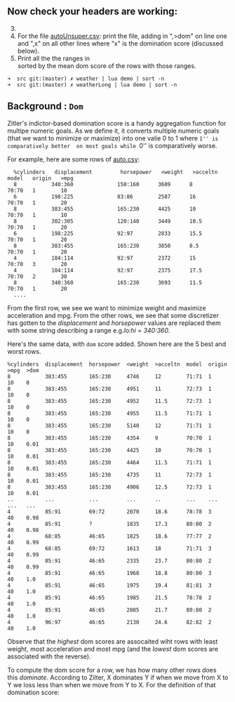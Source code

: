 ## Now check your headers are working:
3. 
4. For the file
   [autoUnsuper.csv](https://github.com/timm/lean/blob/master/data/autoUnsuper.csv):
   print the file, adding in ",>dom" on line one and ",x" on all other lines where "x"
   is the domination score (discussed below).
4. Print all the the ranges in   
   sorted by the mean dom score of the rows with those ranges.


```
➜  src git:(master) ✗ weather | lua demo | sort -n
➜  src git:(master) ✗ weatherLong | lua demo | sort -n
```

## Background : `Dom`

Zitler's indictor-based domination score is a handy aggregation
function for multipe numeric goals. As we define it, it converts
multiple  numeric goals (that we want to minimize or maximize)
into one valie 0 to 1 where ``1'' is comparatively better 
on most
goals
while ``0'' is comparatively worse.

For example, here are some rows
of [auto.csv](https://github.com/timm/lean/blob/master/data/autoUnsuper.csv):

      %cylinders   displacement         horsepower   <weight   >acceltn   model   origin   >mpg	
      8           340:360              150:160      3609      8          70:70   1        10
      6           198:225              83:86        2587      16         70:70   1        20
      8           383:455              165:230      4425      10         70:70   1        10
      8           302:305              120:140      3449      10.5       70:70   1        20
      6           198:225              92:97        2833      15.5       70:70   1        20
      8           383:455              165:230      3850      8.5        70:70   1        20
      4           104:114              92:97        2372      15         70:70   3        20
      4           104:114              92:97        2375      17.5       70:70   2        30
      8           340:360              165:230      3693      11.5       70:70   1        20
      ....

From the first row,  we see we want to minimize weight and maximize acceleration and mpg. 
From the other rows, we see that some discretizer has gotten to the _displacement_ and _horsepower_
values are replaced them with some string describing a range e.g._lo:hi_ =  _340:360_.

Here's the same data, with `dom` score added. Shown here are the 5 best and worst rows.


    %cylinders  displacement  horsepower  <weight  >acceltn  model  origin  >mpg  >dom
    8           383:455       165:230     4746     12        71:71  1       10    0
    8           383:455       165:230     4951     11        72:73  1       10    0
    8           383:455       165:230     4952     11.5      72:73  1       10    0
    8           383:455       165:230     4955     11.5      71:71  1       10    0
    8           383:455       165:230     5140     12        71:71  1       10    0
    8           383:455       165:230     4354     9         70:70  1       10    0.01
    8           383:455       165:230     4425     10        70:70  1       10    0.01
    8           383:455       165:230     4464     11.5      71:71  1       10    0.01
    8           383:455       165:230     4735     11        72:73  1       10    0.01
    8           383:455       165:230     4906     12.5      72:73  1       10    0.01
    ..          ...           ...         ...      ..        ...    ...     ...   ...
    4           85:91         69:72       2070     18.6      78:78  3       40    0.98
    4           85:91         ?           1835     17.3      80:80  2       40    0.98
    4           68:85         46:65       1825     18.6      77:77  2       40    0.99
    4           68:85         69:72       1613     18        71:71  3       40    0.99
    4           85:91         46:65       2335     23.7      80:80  2       40    0.99
    4           85:91         46:65       1968     18.8      80:80  3       40    1.0
    4           85:91         46:65       1975     19.4      81:81  3       40    1.0
    4           85:91         46:65       1985     21.5      78:78  2       40    1.0
    4           85:91         46:65       2085     21.7      80:80  2       40    1.0
    4           96:97         46:65       2130     24.6      82:82  2       40    1.0

Observe that the _highest_ dom scores are assocaited wiht rows with least weight, most acceleration
and most mpg (and the _lowest_ dom scores are associated with the reverse).

To compute the dom score for a row, we has how many other rows does this _dominate_.
According to Zilter, X dominates Y if when we move from X to Y we loss less than when we move from Y to X.
For the definition of that domination score:


